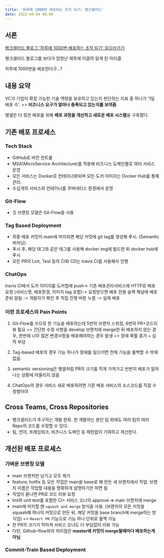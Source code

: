 ```yaml
---
title: '하루에 1000번 배포하는 조직 되기: 뱅크샐러드'
date: 2022-04-04 08:00
---
```


## 서론

[뱅크샐러드 블로그 '하루에 1000번 배포하는 조직 되기' 읽으러가기](https://blog.banksalad.com/tech/become-an-organization-that-deploys-1000-times-a-day/)

뱅크샐러드 블로그를 보다가 엄청난 제목에 이끌려 읽게 된 아티클.

하루에 1000번을 배포한다구...?

## 내용 요약

VC가 기업이 확장 가능한 기술 역량을 보유하고 있는지 판단하는 지표 중 하나가 '1일 배포 수'. => **비즈니스 요구가 얼마나 충족되고 있는지를 보여줌**

뱅샐은 더 잦은 배포를 위해 **배포 과정을 개선하고 새로운 배포 시스템**을 구축했다.

## 기존 배포 프로세스

### Tech Stack

- GitHub로 버전 컨트롤
- MSA(MicroService Architecture)를 적용해 비즈니스 도메인별로 여러 서비스 운영
- 모든 서비스는 Docker로 컨테이너화되며 모든 도커 이미지는 Docker Hub를 통해 관리.
- 수십개의 서비스와 컨테이너를 쿠버네티스 환경에서 운영

### Git-Flow

- 깃 브랜칭 모델은 Git-Flow을 사용

### Tag Based Deployment

- 최종 배포 커밋이 main에 머지되면 해당 커밋에 git tag를 생성해 푸시. (Semantic 버저닝)
- 푸시 후, 해당 태그와 같은 태그를 사용해 docker img에 빌드한 뒤 docker hub에 푸시
- 모든 PR의 Lint, Test 등의 CI와 CD는 travis CI를 사용해서 진행

### ChatOps

travis CI에서 도커 이미지를 도커헙에 push-> 기존 배포관리서비스에 HTTP로 배포 요청 (서비스명, 배포환경, 이미지 tag 포함)-> 요청받으면 배포 전용 슬랙 채널에 배포 준비 알림 -> 개발자가 확인 후 직접 진행 버튼 누름 -> 실제 배포

### 이런 프로세스의 Pain Points

1. Git-Flow를 쓰므로 한 기능을 배포하는데 5번의 브랜치 스위칭, 6번의 PR+코드리뷰 필요
=> 간단한 수정 사항을 develop 브랜치에 merge한 뒤 배포하지 않는 경우, 한번에 너무 많은 변경사항을 배포해야하는 경우 발생 => 장애 확률 증가 + 심적 부담

2. Tag-based 배포의 경우 기능 하나가 장애를 일으키면 전체 기능을 롤백할 수 밖에 없음. 

3. semantic versioning은 뱅샐처럼 PR의 크기를 작게 가져가고 빈번히 배포가 일어나는 상황에 어울리지 않음

4. ChatOps의 경우 서비스 새로 배포하려면 기존 배포 서비스의 소스코드를 직접 수정했어야

## Cross Teams, Cross Repositories

- 뱅크샐러드가 추구하는 개발 문화. 한 개발자는 본인 팀 외에도 여러 팀의 여러 Repo의 코드를 수정할 수 있다.
- 팀, 언어, 프레임워크, 비즈니스 도메인 등 제한없이 기여하고 개선한다.

## 개선된 배포 프로세스

### 가벼운 브랜칭 모델

- main 브랜치만 남기고 모두 제거
- feature, hotfix 등 모든 작업은 main을 base로 해 만든 새 브랜치에서 작업. 브랜치 이름은 작업할 내용을 명확하게 설명하기만 하면 됨
- 작업이 끝나면 PR로 코드 리뷰 요청
- lint와 unit test를 포함한 CI+ 서비스 오너의 approve => main 브랜치에 merge
- main에 머지할 땐 `squash and merge` 방식을 사용. (브랜치의 모든 커밋을 squash해 하나의 커밋으로 만든 뒤, 해당 커밋을 base branch에 merge하는 방식임) => `Revert PR` 기능으로 기능 하나 단위로 롤백 가능
- 한 PR의 크기가 작아져 서비스 오너도 더 부담없이 리뷰 가능
- 다만, Github-flow와의 차이점은 **master에 커밋이 merge될때마다 배포하는게 아님**

### Commit-Train Based Deployment
